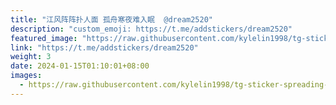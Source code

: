```yaml
---
title: "江风阵阵扑人面 孤舟寒夜难入眠  @dream2520"
description: "custom_emoji: https://t.me/addstickers/dream2520"
featured_image: "https://raw.githubusercontent.com/kylelin1998/tg-sticker-spreading-worldwide-images/main/img/55a0a331-36ae-422b-ac5a-82f21f7a9296.jpg"
link: "https://t.me/addstickers/dream2520"
weight: 3
date: 2024-01-15T01:10:01+08:00
images:
  - https://raw.githubusercontent.com/kylelin1998/tg-sticker-spreading-worldwide-images/main/img/55a0a331-36ae-422b-ac5a-82f21f7a9296.jpg
---
```

